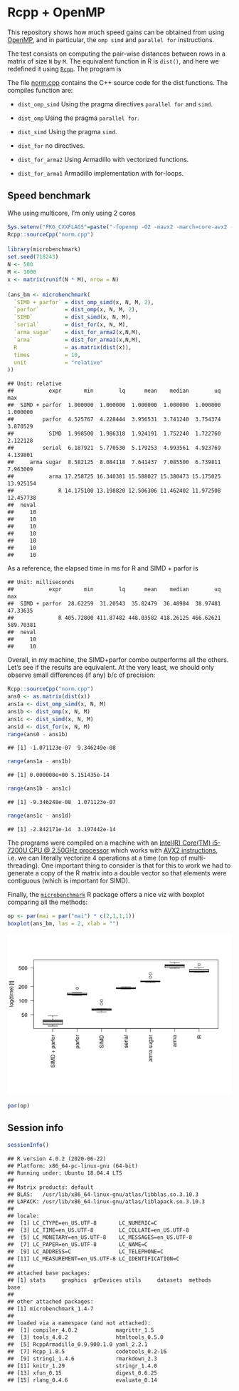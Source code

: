 
# Rcpp + OpenMP

This repository shows how much speed gains can be obtained from using
[OpenMP](https://openmp.org), and in particular, the `omp simd` and
`parallel for` instructions.

The test consists on computing the pair-wise distances between rows in a
matrix of size `N` by `M`. The equivalent function in R is `dist()`, and
here we redefined it using
[`Rcpp`](https://cran.r-project.org/package=Rcpp). The program is

The file [norm.cpp](norm.cpp) contains the C++ source code for the dist
functions. The compiles function are:

  - `dist_omp_simd` Using the pragma directives `parallel for` and
    `simd`.

  - `dist_omp` Using the pragma `parallel for`.

  - `dist_simd` Using the pragma `simd`.

  - `dist_for` no directives.

  - `dist_for_arma2` Using Armadillo with vectorized functions.

  - `dist_for_arma1` Armadillo implementation with for-loops.

## Speed benchmark

Whe using multicore, I’m only using 2 cores

``` r
Sys.setenv("PKG_CXXFLAGS"=paste("-fopenmp -O2 -mavx2 -march=core-avx2 -mtune=core-avx2"))
Rcpp::sourceCpp("norm.cpp")

library(microbenchmark)
set.seed(718243)
N <- 500
M <- 1000
x <- matrix(runif(N * M), nrow = N)

(ans_bm <- microbenchmark(
  `SIMD + parfor` = dist_omp_simd(x, N, M, 2),
  `parfor`        = dist_omp(x, N, M, 2),
  `SIMD`          = dist_simd(x, N, M),
  `serial`        = dist_for(x, N, M),
  `arma sugar`    = dist_for_arma2(x,N,M),
  `arma`          = dist_for_arma1(x,N,M),
  R               = as.matrix(dist(x)),
  times           = 10,
  unit            = "relative"
))
```

    ## Unit: relative
    ##           expr       min        lq      mean    median        uq       max
    ##  SIMD + parfor  1.000000  1.000000  1.000000  1.000000  1.000000  1.000000
    ##         parfor  4.525767  4.228444  3.956531  3.741240  3.754374  3.870529
    ##           SIMD  1.998500  1.986318  1.924191  1.752240  1.722760  2.122128
    ##         serial  6.187921  5.770530  5.179253  4.993561  4.923769  4.139801
    ##     arma sugar  8.582125  8.084118  7.641437  7.085500  6.739811  7.963009
    ##           arma 17.258725 16.340381 15.588027 15.380473 15.175025 13.925154
    ##              R 14.175100 13.198820 12.506306 11.462402 11.972508 12.457738
    ##  neval
    ##     10
    ##     10
    ##     10
    ##     10
    ##     10
    ##     10
    ##     10

As a reference, the elapsed time in ms for R and SIMD + parfor is

    ## Unit: milliseconds
    ##           expr       min        lq      mean    median        uq       max
    ##  SIMD + parfor  28.62259  31.20543  35.82479  36.48984  38.97481  47.33635
    ##              R 405.72800 411.87482 448.03582 418.26125 466.62621 589.70381
    ##  neval
    ##     10
    ##     10

Overall, in my machine, the SIMD+parfor combo outperforms all the
others. Let’s see if the results are equivalent. At the very least, we
should only observe small differences (if any) b/c of precision:

``` r
Rcpp::sourceCpp("norm.cpp")
ans0 <- as.matrix(dist(x))
ans1a <- dist_omp_simd(x, N, M)
ans1b <- dist_omp(x, N, M)
ans1c <- dist_simd(x, N, M)
ans1d <- dist_for(x, N, M)
range(ans0 - ans1b)
```

    ## [1] -1.071123e-07  9.346249e-08

``` r
range(ans1a - ans1b)
```

    ## [1] 0.000000e+00 5.151435e-14

``` r
range(ans1b - ans1c)
```

    ## [1] -9.346248e-08  1.071123e-07

``` r
range(ans1c - ans1d)
```

    ## [1] -2.842171e-14  3.197442e-14

The programs were compiled on a machine with an [Intel(R) Core(TM)
i5-7200U CPU @ 2.50GHz
processor](https://ark.intel.com/content/www/us/en/ark/products/95443/intel-core-i5-7200u-processor-3m-cache-up-to-3-10-ghz.html)
which works with [AVX2
instructions](https://en.wikipedia.org/wiki/Advanced_Vector_Extensions#CPUs_with_AVX2),
i.e. we can literally vectorize 4 operations at a time (on top of
multi-threading). One important thing to consider is that for this to
work we had to generate a copy of the R matrix into a double vector so
that elements were contiguous (which is important for SIMD).

Finally, the
[`microbenchmark`](https://cran.r-project.org/package=microbenchmark) R
package offers a nice viz with boxplot comparing all the methods:

``` r
op <- par(mai = par("mai") * c(2,1,1,1))
boxplot(ans_bm, las = 2, xlab = "")
```

![](README_files/figure-gfm/viz-1.png)<!-- -->

``` r
par(op)
```

## Session info

``` r
sessionInfo()
```

    ## R version 4.0.2 (2020-06-22)
    ## Platform: x86_64-pc-linux-gnu (64-bit)
    ## Running under: Ubuntu 18.04.4 LTS
    ## 
    ## Matrix products: default
    ## BLAS:   /usr/lib/x86_64-linux-gnu/atlas/libblas.so.3.10.3
    ## LAPACK: /usr/lib/x86_64-linux-gnu/atlas/liblapack.so.3.10.3
    ## 
    ## locale:
    ##  [1] LC_CTYPE=en_US.UTF-8       LC_NUMERIC=C              
    ##  [3] LC_TIME=en_US.UTF-8        LC_COLLATE=en_US.UTF-8    
    ##  [5] LC_MONETARY=en_US.UTF-8    LC_MESSAGES=en_US.UTF-8   
    ##  [7] LC_PAPER=en_US.UTF-8       LC_NAME=C                 
    ##  [9] LC_ADDRESS=C               LC_TELEPHONE=C            
    ## [11] LC_MEASUREMENT=en_US.UTF-8 LC_IDENTIFICATION=C       
    ## 
    ## attached base packages:
    ## [1] stats     graphics  grDevices utils     datasets  methods   base     
    ## 
    ## other attached packages:
    ## [1] microbenchmark_1.4-7
    ## 
    ## loaded via a namespace (and not attached):
    ##  [1] compiler_4.0.2            magrittr_1.5             
    ##  [3] tools_4.0.2               htmltools_0.5.0          
    ##  [5] RcppArmadillo_0.9.900.1.0 yaml_2.2.1               
    ##  [7] Rcpp_1.0.5                codetools_0.2-16         
    ##  [9] stringi_1.4.6             rmarkdown_2.3            
    ## [11] knitr_1.29                stringr_1.4.0            
    ## [13] xfun_0.15                 digest_0.6.25            
    ## [15] rlang_0.4.6               evaluate_0.14
